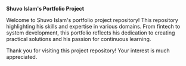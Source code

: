 **Shuvo Islam's Portfolio Project**

Welcome to Shuvo Islam's portfolio project repository! This repository highlighting his skills and expertise in various domains. From fintech to system development, this portfolio reflects his dedication to creating practical solutions and his passion for continuous learning.

Thank you for visiting this project repository! Your interest is much appreciated.
